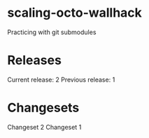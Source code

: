 # scaling-octo-wallhack
Practicing with git submodules

# Releases

Current release: 2
Previous release: 1

# Changesets

Changeset 2
Changeset 1

